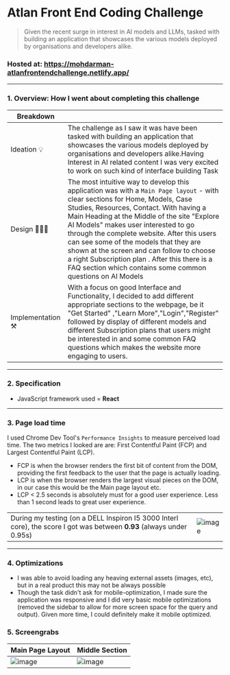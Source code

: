 # Atlan Front End Coding Challenge

> Given the recent surge in interest in AI models and LLMs, tasked with building an application that showcases the various models deployed by organisations and developers alike.

### Hosted at: https://mohdarman-atlanfrontendchallenge.netlify.app/

----------

### 1. Overview: How I went about completing this challenge

| Breakdown  |   |
|---|---|
| Ideation 💡  |  The challenge as I saw it was have been tasked with building an application that showcases the various models deployed by organisations and developers alike.Having Interest in AI related content I was very excited to work on such kind of interface building Task  |
| Design 🧑🏻‍🎨  | The most intuitive way to develop this application was with a `Main Page layout` - with clear sections for Home, Models, Case Studies, Resources, Contact. With having a Main Heading at the Middle of the site "Explore AI Models" makes user interested to go through the complete website. After this users can see some of the models that they are shown at the screen and can follow to choose a right Subscription plan . After this there is a FAQ section which contains some common questions on AI Models |
| Implementation ⚒️  |  With a focus on good Interface and Functionality, I decided to add different appropriate sections to the webpage, be it "Get Started" ,"Learn More","Login","Register" followed by display of different models and different Subscription plans that users might be interested in and some common FAQ questions which makes the website more engaging to users. |

----------

### 2. Specification

- JavaScript framework used = **React**
----------

### 3. Page load time

I used Chrome Dev Tool's `Performance Insights` to measure perceived load time. The two metrics I looked are are: First Contentful Paint (FCP) and Largest Contentful Paint (LCP).
- FCP is when the browser renders the first bit of content from the DOM, providing the first feedback to the user that the page is actually loading.
- LCP is when the browser renders the largest visual pieces on the DOM, in our case this would be the Main page layout etc.
- LCP < 2.5 seconds is absolutely must for a good user experience. Less than 1 second leads to great user experience.


|   |   |
|---|---|
| During my testing (on a DELL Inspiron I5 3000 Interl core), the score I got was between **0.93** (always under 0.95s)   |  ![image](https://github.com/arizzaa13/ATLAN-Frontend-Coding-Challenge/assets/78647475/fa5b07a6-86d6-48ec-8c45-b369056a499b) |


----------

### 4. Optimizations

- I was able to avoid loading any heaving external assets (images, etc), but in a real product this may not be always possible
- Though the task didn't ask for mobile-optimization, I made sure the application was responsive and I did very basic mobile optimizations (removed the sidebar to allow for more screen space for the query and output). Given more time, I could definitely make it mobile optimized.



### 5. Screengrabs

| Main Page Layout  | Middle Section |
|---|---|
|![image](https://github.com/arizzaa13/ATLAN-Frontend-Coding-Challenge/assets/78647475/4d0d6b92-f1c9-428e-a43b-485ebc72ccc3) | ![image](https://github.com/arizzaa13/ATLAN-Frontend-Coding-Challenge/assets/78647475/91884b18-9c9c-4b96-96a9-59ef6da877a0) |

